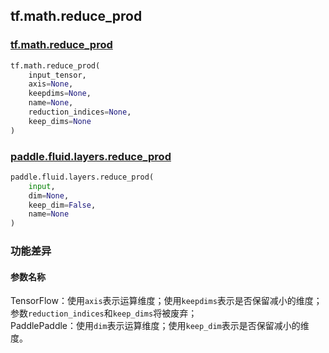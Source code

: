 ## tf.math.reduce_prod

### [tf.math.reduce_prod](https://www.tensorflow.org/api_docs/python/tf/math/reduce_prod)

```python
tf.math.reduce_prod(
    input_tensor,
    axis=None,
    keepdims=None,
    name=None,
    reduction_indices=None,
    keep_dims=None
)
```

### [paddle.fluid.layers.reduce_prod](https://www.paddlepaddle.org.cn/documentation/docs/zh/1.5/api_cn/layers_cn/nn_cn.html#reduce-prod)
```python
paddle.fluid.layers.reduce_prod(
    input, 
    dim=None, 
    keep_dim=False, 
    name=None
)
```

### 功能差异

#### 参数名称
TensorFlow：使用`axis`表示运算维度；使用`keepdims`表示是否保留减小的维度；参数`reduction_indices`和`keep_dims`将被废弃；    
PaddlePaddle：使用`dim`表示运算维度；使用`keep_dim`表示是否保留减小的维度。  